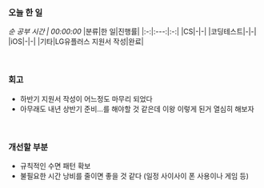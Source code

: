 ### 오늘 한 일
_순 공부 시간 | 00:00:00_
|분류|한 일|진행률|
|:-:|:---:|:-:|
|CS|-|-|
|코딩테스트|-|-|
|iOS|-|-|
|기타|LG유플러스 지원서 작성|완료|

<br>

### 회고
- 하반기 지원서 작성이 어느정도 마무리 되었다
- 아무래도 내년 상반기 준비...를 해야할 것 같은데 이왕 이렇게 된거 열심히 해보자

<br>

### 개선할 부분
- 규칙적인 수면 패턴 확보
- 불필요한 시간 낭비를 줄이면 좋을 것 같다 (일정 사이사이 폰 사용이나 게임 등)
